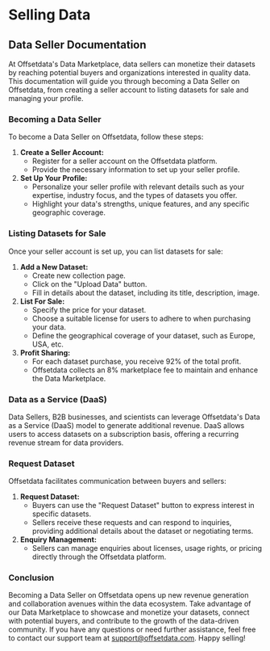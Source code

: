 # Selling Data

## Data Seller Documentation

At Offsetdata's Data Marketplace, data sellers can monetize their datasets by reaching potential buyers and organizations interested in quality data. This documentation will guide you through becoming a Data Seller on Offsetdata, from creating a seller account to listing datasets for sale and managing your profile.

### Becoming a Data Seller

To become a Data Seller on Offsetdata, follow these steps:

1. **Create a Seller Account:**
   * Register for a seller account on the Offsetdata platform.
   * Provide the necessary information to set up your seller profile.
2. **Set Up Your Profile:**
   * Personalize your seller profile with relevant details such as your expertise, industry focus, and the types of datasets you offer.
   * Highlight your data's strengths, unique features, and any specific geographic coverage.

### Listing Datasets for Sale

Once your seller account is set up, you can list datasets for sale:

1. **Add a New Dataset:**
   * Create new collection page.
   * Click on the "Upload Data" button.
   * Fill in details about the dataset, including its title, description, image.
2. **List For Sale:**
   * Specify the price for your dataset.
   * Choose a suitable license for users to adhere to when purchasing your data.
   * Define the geographical coverage of your dataset, such as Europe, USA, etc.
3. **Profit Sharing:**
   * For each dataset purchase, you receive 92% of the total profit.
   * Offsetdata collects an 8% marketplace fee to maintain and enhance the Data Marketplace.

### Data as a Service (DaaS)

Data Sellers, B2B businesses, and scientists can leverage Offsetdata's Data as a Service (DaaS) model to generate additional revenue. DaaS allows users to access datasets on a subscription basis, offering a recurring revenue stream for data providers.

### Request Dataset

Offsetdata facilitates communication between buyers and sellers:

1. **Request Dataset:**
   * Buyers can use the "Request Dataset" button to express interest in specific datasets.
   * Sellers receive these requests and can respond to inquiries, providing additional details about the dataset or negotiating terms.
2. **Enquiry Management:**
   * Sellers can manage enquiries about licenses, usage rights, or pricing directly through the Offsetdata platform.

### Conclusion

Becoming a Data Seller on Offsetdata opens up new revenue generation and collaboration avenues within the data ecosystem. Take advantage of our Data Marketplace to showcase and monetize your datasets, connect with potential buyers, and contribute to the growth of the data-driven community. If you have any questions or need further assistance, feel free to contact our support team at support@offsetdata.com. Happy selling!
